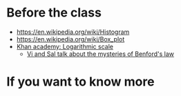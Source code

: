 # Before the class

- https://en.wikipedia.org/wiki/Histogram
- https://en.wikipedia.org/wiki/Box_plot
- [Khan academy: Logarithmic scale](https://www.khanacademy.org/math/algebra2/logarithms-tutorial/logarithmic-scale-patterns/v/logarithmic-scale)
  - [Vi and Sal talk about the mysteries of Benford's law](https://www.khanacademy.org/math/algebra2/logarithms-tutorial/logarithmic-scale-patterns/v/vi-and-sal-talk-about-the-mysteries-of-benford-s-law)

# If you want to know more

